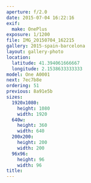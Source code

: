 ```yaml
---
aperture: f/2.0
date: 2015-07-04 16:22:16
exif:
  make: OnePlus
exposure: 1/1200
file: IMG_20150704_162215
gallery: 2015-spain-barcelona
layout: gallery-photo
location:
  latitude: 41.394061666667
  longitude: 2.1538633333333
model: One A0001
next: 7ec7b8e
ordering: 51
previous: 8a91e5b
sizes:
  1920x1080:
    height: 1080
    width: 1920
  640w:
    height: 360
    width: 640
  200x200:
    height: 200
    width: 200
  96x96:
    height: 96
    width: 96
title: 
---
```

